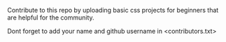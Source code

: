 Contribute to this repo by uploading basic css projects for beginners that are helpful for the community.

Dont forget to add your name and github username in <contributors.txt>

